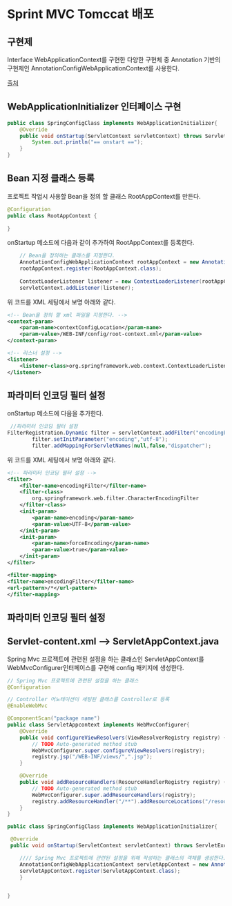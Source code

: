 # Sprint MVC Tomccat 배포

## 구현제

Interface WebApplicationContext를 구현한 다양한 구현체 중 Annotation 기반의
구현제인 AnnotationConfigWebApplicationContext를 사용한다.

[출처](https://goodgid.github.io/Spring-How-DispatcherServlet-creates-WebApplicationContext/)


## WebApplicationInitializer 인터페이스 구현

```java
public class SpringConfigClass implements WebApplicationInitializer{
    @Override
    public void onStartup(ServletContext servletContext) throws ServletException {
        System.out.println("== onstart ==");
    }
}
```

## Bean 지정 클래스 등록

프로젝트 작업시 사용할 Bean을 정의 할 클래스 RootAppContext를 만든다.

```java
@Configuration
public class RootAppContext {
    
}
```

onStartup 메소드에 다음과 같이 추가하여 RootAppContext를 등록한다.

```java
    // Bean을 정의하는 클래스를 지정한다.
    AnnotationConfigWebApplicationContext rootAppContext = new AnnotationConfigWebApplicationContext();
    rootAppContext.register(RootAppContext.class);
    
    ContextLoaderListener listener = new ContextLoaderListener(rootAppContext);
    servletContext.addListener(listener);
```
위 코드를 XML 세팅에서 보명 아래와 같다.

```XML
<!-- Bean을 정의 할 xml 파일을 지정한다. -->
<context-param>
	<param-name>contextConfigLocation</param-name>
	<param-value>/WEB-INF/config/root-context.xml</param-value>
</context-param>

<!-- 리스너 설정 -->
<listener>
	<listener-class>org.springframework.web.context.ContextLoaderListener</listener-class>
</listener>
```

## 파라미터 인코딩 필터 설정

onStartup 메소드에 다음을 추가한다.

```java
 //파라미터 인코딩 필터 설정 
FilterRegistration.Dynamic filter = servletContext.addFilter("encodingFilter", CharacterEncodingFilter.class);
        filter.setInitParameter("encoding","utf-8");
        filter.addMappingForServletNames(null,false,"dispatcher");
```
위 코드를 XML 세팅에서 보명 아래와 같다.

```XML
<!-- 파라미터 인코딩 필터 설정 -->
<filter>
    <filter-name>encodingFilter</filter-name>
    <filter-class>
        org.springframework.web.filter.CharacterEncodingFilter
    </filter-class>
    <init-param>
        <param-name>encoding</param-name>
        <param-value>UTF-8</param-value>
    </init-param>
    <init-param>
        <param-name>forceEncoding</param-name>
        <param-value>true</param-value>
    </init-param>
</filter>

<filter-mapping>
<filter-name>encodingFilter</filter-name>
<url-pattern>/*</url-pattern>
</filter-mapping>
```

## 파라미터 인코딩 필터 설정

## Servlet-content.xml --> ServletAppContext.java 

Spring Mvc 프로젝트에 관련된 설정을 하는 클래스인 ServletAppContext를 WebMvcConfigurer인터페이스를 구현해 config 패키지에 생성한다.

```java
// Spring Mvc 프로젝트에 관련된 설정을 하는 클래스
@Configuration

// Controller 어노테이션이 세팅된 클래스를 Controller로 등록
@EnableWebMvc

@ComponentScan("package name")
public class ServletAppcontext implements WebMvcConfigurer{
    @Override
    public void configureViewResolvers(ViewResolverRegistry registry) {
        // TODO Auto-generated method stub
        WebMvcConfigurer.super.configureViewResolvers(registry);
        registry.jsp("/WEB-INF/views/",".jsp");
    }

    @Override
    public void addResourceHandlers(ResourceHandlerRegistry registry) {
        // TODO Auto-generated method stub
        WebMvcConfigurer.super.addResourceHandlers(registry);
        registry.addResourceHandler("/**").addResourceLocations("/resources/");
    }
}
```

```java
public class SpringConfigClass implements WebApplicationInitializer{

 @Override
 public void onStartup(ServletContext servletContext) throws ServletException {

    //// Spring Mvc 프로젝트에 관련된 설정을 위해 작성하는 클래스의 객체를 생성한다.
    AnnotationConfigWebApplicationContext servletAppContext = new AnnotationConfigWebApplicationContext();
    servletAppContext.register(ServletAppContext.class);
    }

	
}
```